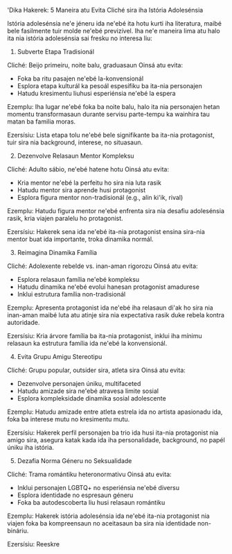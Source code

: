 'Dika Hakerek: 5 Maneira atu Evita Cliché sira iha Istória Adolesénsia

Istória adolesénsia ne'e jéneru ida ne'ebé ita hotu kurti iha literatura, maibé bele fasilmente tuir molde ne'ebé previzível. Iha ne'e maneira lima atu halo ita nia istória adolesénsia sai fresku no interesa liu:

1. Subverte Etapa Tradisionál

Cliché: Beijo primeiru, noite balu, graduasaun
Oinsá atu evita:
- Foka ba ritu pasajen ne'ebé la-konvensionál
- Esplora etapa kulturál ka pesoál espesífiku ba ita-nia personajen
- Hatudu kresimentu liuhusi esperiénsia ne'ebé la espera

Ezemplu: Iha lugar ne'ebé foka ba noite balu, halo ita nia personajen hetan momentu transformasaun durante servisu parte-tempu ka wainhira tau matan ba familia moras.

Ezersísiu: Lista etapa tolu ne'ebé bele signifikante ba ita-nia protagonist, tuir sira nia background, interese, no situasaun.

2. Dezenvolve Relasaun Mentor Kompleksu

Cliché: Adulto sábio, ne'ebé hatene hotu
Oinsá atu evita:
- Kria mentor ne'ebé la perfeitu ho sira nia luta rasik
- Hatudu mentor sira aprende husi protagonist
- Esplora figura mentor non-tradisionál (e.g., alin ki'ik, rival)

Ezemplu: Hatudu figura mentor ne'ebé enfrenta sira nia desafiu adolesénsia rasik, kria viajen paralelu ho protagonist.

Ezersísiu: Hakerek sena ida ne'ebé ita-nia protagonist ensina sira-nia mentor buat ida importante, troka dinamika normál.

3. Reimagina Dinamika Família

Cliché: Adolexente rebelde vs. inan-aman rigorozu
Oinsá atu evita:
- Esplora relasaun família ne'ebé kompleksu
- Hatudu dinamika ne'ebé evolui hanesan protagonist amadurese
- Inklui estrutura família non-tradisionál

Ezemplu: Apresenta protagonist ida ne'ebé iha relasaun di'ak ho sira nia inan-aman maibé luta atu atinje sira nia expectativa rasik duke rebela kontra autoridade.

Ezersísiu: Kria árvore família ba ita-nia protagonist, inklui iha mínimu relasaun ka estrutura família ida ne'ebé la konvensionál.

4. Evita Grupu Amigu Stereotipu

Cliché: Grupu popular, outsider sira, atleta sira
Oinsá atu evita:
- Dezenvolve personajen úniku, multifaceted
- Hatudu amizade sira ne'ebé atravesa limite sosial
- Esplora kompleksidade dinamika sosial adolescente

Ezemplu: Hatudu amizade entre atleta estrela ida no artista apasionadu ida, foka ba interese mutu no kresimentu mutu.

Ezersísiu: Hakerek perfil personajen ba trio ida husi ita-nia protagonist nia amigo sira, asegura katak kada ida iha personalidade, background, no papél úniku iha istória.

5. Dezafia Norma Géneru no Seksualidade

Cliché: Trama romántiku heteronormativu
Oinsá atu evita:
- Inklui personajen LGBTQ+ no esperiénsia ne'ebé diversu
- Esplora identidade no espresaun géneru
- Foka ba autodescoberta liu husi relasaun romántiku

Ezemplu: Hakerek istória adolesénsia ida ne'ebé ita-nia protagonist nia viajen foka ba kompreensaun no aceitasaun ba sira nia identidade non-bináriu.

Ezersísiu: Reeskre